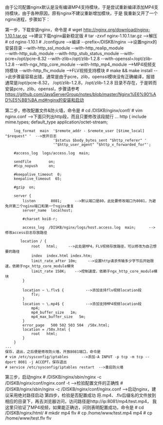 

由于公司配置nginx默认是没有编译MP4支持模块，于是尝试重新编译添加MP4支持模块，由于各种原因，原有nginx不建议重新增加模块，于是
我重新又开了一个nginx进程，步骤如下：

第一步，下载安装nginx，命令是
    # wget http://nginx.org/download/nginx-1.10.1.tar.gz  -->建议下载nginx最新稳定版
    # tar -zxvf nginx-1.10.1.tar.gz        -->解压
    # cd nginx-1.10.1
    # ./configure                       -->编译
      --prefix=/DISKB/nginx             -->设置nginx的安装目录 
      --with-http_ssl_module 
      --with-http_realip_module  
      --with-http_sub_module 
      --with-http_stub_status_module 
      --with-pcre=/opt/pcre-8.32 
      --with-zlib=/opt/zlib-1.2.8 
      --with-openssl=/opt/zlib-1.2.8
      --with-ngx_http_core_module
      --with-http_mp4_module              -->MP4视频支持模块
      --with-http_flv_module              -->FLV视频支持模块
    # make && make install   -->此步骤最容易出错，通常是由于pcre，zlib，openssl模块没有正确编译，报错通常是/opt/pcre-8.32，
    /opt/zlib-1.2.8，/opt/zlib-1.2.8 目录不存在，于是转而安装pcre，zlib，openssl，步骤请参考
    https://github.com/JavaServerGroup/notes/blob/master/Nginx%E6%90%AD%E5%BB%BA.md#nginx的安装和启动 

第二步，修改配置文件&防火墙，命令是
    # cd /DISKB/nginx/conf/
    # vim nginx.conf   -->下面只列出http段，而且只要修改该段就行
    ...
    http {
        include       mime.types;
        default_type  application/octet-stream;

        log_format  main  '$remote_addr - $remote_user [$time_local] "$request" '  -->放开日志
                          '$status $body_bytes_sent "$http_referer" '
                          '"$http_user_agent" "$http_x_forwarded_for"';

        #access_log  logs/access.log  main;

        sendfile        on;
        #tcp_nopush     on;

        #keepalive_timeout  0;
        keepalive_timeout  65;

        #gzip  on;

        server {
            listen       8081;      -->默认端口是80，此处要修改端口为8081，为避免开第二个nginx端口和第一个nginx重复
            server_name  localhost;

            #charset koi8-r;

            access_log  /DISKB/nginx/logs/host.access.log  main;      -->修改access日志存放路径

           location / {
                root   html;     -->此处是MP4，FLV视频存放路径，可以修改为自己想要的路径
                index  index.html index.htm;
                limit_rate_after 10m;     -->设置http请求传输多少字节后开始限速，依赖于ngx_http_core_module模块
                limit_rate 150K;    -->控制速度，依赖于ngx_http_core_module模块
            }

            location ~ \.flv$ {          -->添加支持flv视频location段
                flv;
            }
            location ~ \.mp4$ {          -->添加支持MP4视频location段
                mp4;
                mp4_buffer_size   1m;
                mp4_max_buffer_size   5m;
            }
            error_page   500 502 503 504  /50x.html;
            location = /50x.html {
                root   html;
            }
        }
    ...
    保存，退出，之后便是修改防火墙，开放8081端口，命令是
    # vim /etc/sysconfig/iptables      -->添加-A INPUT -p tcp -m tcp --dport 8081 -j ACCEPT，保存退出
    # service /etc/sysconfig/iptables restart  -->重启防火墙
    
第三步，启动nginx
    # /DISKB/nginx/sbin/nginx -c /DISKB/nginx/conf/nginx.conf -t -->检验配置文件的正确性
    # /DISKB/nginx/sbin/nginx -c /DISKB/nginx/conf/nginx.conf    -->启动nginx，建议采用绝对路径启动
第四步，检验是否配置成功
    将.mp4、.flv后缀名的文件放到相应的目录下，再去浏览器访问，访问路径是http://ip:8081/mp4/test.mp4，
    我这里只验证了MP4视频，如果能正确访，问则表明配置成功，命令是
    # cd /DISKB/nginx/html/
    # mkdir mp4 flv
    # cp /home/www/test.mp4 mp4
    # cp /home/www/test.flv flv
    
    
    
